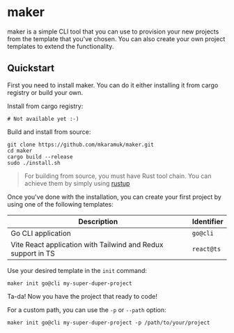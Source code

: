 # maker

maker is a simple CLI tool that you can use to provision your new projects from the template that you've chosen. You can also create your own project templates to extend the functionality.

## Quickstart

First you need to install maker. You can do it either installing it from cargo registry or build your own.

Install from cargo registry:

```shell
# Not available yet :-)
```

Build and install from source:

```shell
git clone https://github.com/mkaramuk/maker.git
cd maker
cargo build --release
sudo ./install.sh
```

> For building from source, you must have Rust tool chain. You can achieve them by simply using [rustup](https://rustup.rs/)

Once you've done with the installation, you can create your first project by using one of the following templates:

| Description                                                  | Identifier |
| ------------------------------------------------------------ | ---------- |
| Go CLI application                                           | `go@cli`   |
| Vite React application with Tailwind and Redux support in TS | `react@ts` |

Use your desired template in the `init` command:

```shell
maker init go@cli my-super-duper-project
```

Ta-da! Now you have the project that ready to code!

For a custom path, you can use the `-p` or `--path` option:

```shell
maker init go@cli my-super-duper-project -p /path/to/your/project
```
